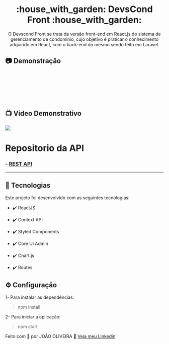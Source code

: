 <h1 align="center">:house_with_garden: DevsCond Front :house_with_garden:</h1>

<p align="center">O Devscond Front se trata da versão front-end em React.js do sistema de gerenciamento de condominio, cujo objetivo é praticar o conhecimento adquirido em React, com o back-end do mesmo sendo feito em Laravel.</p>

## :camera: Demonstração

<div align="center" >
  <img src=""><br/><br/>
  <img src=""><br/><br/>
  <img src=""><br/><br/>
  <img src=""><br/><br/>
</div><br/>

## :tv: Video Demonstrativo

<a href="">
  <img src="https://img.shields.io/badge/Assista_o_video_demonstrativo_do_sistema-FF0000?style=for-the-badge&logo=youtube&logoColor=white"/>
</a>

# Repositorio da API

### - [REST API](https://github.com/joao-oliveira-dev-php/devcond_back)



---


## 🚀 Tecnologias

Este projeto foi desenvolvido com as seguintes tecnologias:


- ✔️ ReactJS

- ✔️ Context API

- ✔️ Styled Components

- ✔️ Core Ui Admin

- ✔️ Chart.js

- ✔️ Routes


## ⚙ Configuração

1- Para instalar as dependências:
> npm install

2- Para iniciar a aplicação:
> npm start



Feito com 💜 por JOÃO OLIVEIRA 👋 [Veja meu Linkedin](https://www.linkedin.com/in/joao-php/)
<br>

